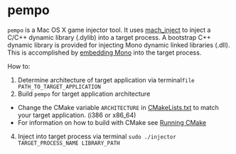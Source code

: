 # pempo

```pempo``` is a Mac OS X game injector tool. It uses [mach_inject](https://github.com/rentzsch/mach_inject) to inject a C/C++ dynamic library (.dylib) into a target process. A bootstrap C++ dynamic library is provided for injecting Mono dynamic linked libraries (.dll). This is accomplished by [embedding Mono](http://www.mono-project.com/docs/advanced/embedding/) into the target process.

How to:

1. Determine architecture of target application via terminal```file PATH_TO_TARGET_APPLICATION```
2. Build ```pempo``` for target application architecture
  * Change the CMake variable ```ARCHITECTURE``` in [CMakeLists.txt](CMakeLists.txt) to match your target application. (i386 or x86_64)
  * For information on how to build with CMake see [Running CMake](http://www.cmake.org/runningcmake/)
4. Inject into target process via terminal ```sudo ./injector TARGET_PROCESS_NAME LIBRARY_PATH```
